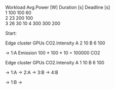 Workload  Avg.Power [W]  Duration [s]  Deadline [s]   
1         100            100           60       
2         23             200           100           
3         26             30            10
4         300            300           200


Start:

Edge cluster  GPUs  CO2.Intensity
A             2     10
B             6     100


-> 1:A Emission 100 * 100 * 10 = 100000 CO2

Edge cluster  GPUs  CO2.Intensity
A             1     10
B             6     100

-> 1:A
-> 2:A
-> 3:B
-> 4:B

-> 1:B
-> 

